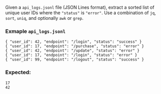 Given a `api_logs.jsonl` file (JSON Lines format), extract a sorted list of unique user IDs where the `"status"` is `"error"`.
Use a combination of `jq`, `sort`, `uniq`, and optionally `awk` or `grep`.

### Exmaple `api_logs.jsonl`

```
{ "user_id": 42, "endpoint": "/login", "status": "success" }
{ "user_id": 17, "endpoint": "/purchase", "status": "error" }
{ "user_id": 42, "endpoint": "/update", "status": "error" }
{ "user_id": 17, "endpoint": "/login", "status": "error" }
{ "user_id": 99, "endpoint": "/logout", "status": "success" }
```

### Expected:

```
17
42
```
